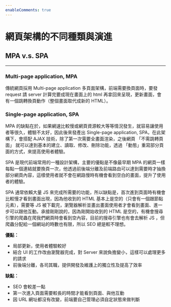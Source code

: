 ```yaml
---
enableComments: true
---
```


# 網頁架構的不同種類與演進

## MPA v.s. SPA

---

### Multi-page application, MPA

傳統網頁採用 Multi-page application 多頁面架構，前端需要換頁面時，要發 request 請 server 計算完要成現在畫面上的 html 再拿回來呈現，更新畫面，會有一個跳轉換頁動作（整個畫面取代成新的 HTML）。

### Single-page application, SPA

MPA 的缺點在於，如果網速比較慢或網頁資源較大等等情況發生，就容易讓使用者等很久，體驗不太好，因此後來發產出 Single-page application, SPA，在此架構下，會搭配 AJAX 技術，除了第一次需要全畫面渲染，之後網頁 「不需跳轉頁面」 就可以達到基本的建立、讀取、修改、刪除功能，透過 「動態」重寫部分頁面的方式，來提高使用者體驗。

SPA 是現代前端常用的一種設計架構，主要的優點是不像最早期 MPA 的網頁一樣每點一個連結就要換頁一次，他透過前後端分離及前端路由可以達到需要時才抽換部分網頁內容，這樣使用者就不會在網路慢時有機會看到空白的畫面，提升了使用者的體驗。

SPA 通常依賴大量 JS 來完成所需要的功能，所以缺點是，首次進到頁面時有機會比較慢才看到畫面出現，因為他收到的 HTML 基本上是空的（只會有一個跟節點元素），需要等 JS 被下載完，瀏覽器解析並畫出畫面使用者才會看到畫面、進一步可以跟他互動。承接剛剛說的，因為剛開始收到的 HTML 是空的，有機會搜尋引擎的爬蟲在爬我們網頁時會看到空內容，目前的搜尋引擎也有會去解析 JS ，但爬蟲分配給一個網站的時數也有限，所以 SEO 總是較不理想。

**優點：**

- 局部更新，使用者體驗較好
- 結合 UI 的工作改由瀏覽器完成，對 Server 來說負擔變小，這樣可以處理更多的請求
- 前後端分離，各司其職，提供開發及維護上的獨立性及提高了效率

**缺點：**

- SEO 會較差一點
- 第一次進入頁面需要較長的時間才能看到頁面、與他互動
- 因 URL 網址都沒有改變，前端要自己管理必須自定狀態來做判斷
